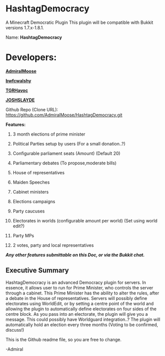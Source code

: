 HashtagDemocracy
================

A Minecraft Democratic Plugin
This plugin will be compatible with Bukkit versions 1.7.x-1.8.1.

Name: **HashtagDemocracy**

**Developers:**
=======

**[AdmiralMoose](http://github.com/AdmiralMoose "AdmiralMoose")**

**[bwfcwalshy](http://github.com/bwfcwalshy "bwfcwalshy")**

**[TGRHavoc](http://github.com/TGRHavoc "TGRHavoc")**

**[JOSHSLAYDE](http://github.com/JOSHSLAYDE "JOSHSLAYDE")**

Github Repo (Clone URL): https://github.com/AdmiralMoose/HashtagDemocracy.git 

**Features:**

1. 3 month elections of prime minister

2. Political Parties setup by users (For a small donation..?)
 
3. Configurable parliament seats (Amount) (Default 20)
 
4. Parliamentary debates  (To propose,moderate bills)
 
5. House of representatives
 
6. Maiden Speeches
 
7. Cabinet ministers
 
8. Elections campaigns

9. Party caucuses

10. Electorates in worlds (configurable amount per world) (Set using world edit?)

11. Party MPs

12. 2 votes, party and local representatives

**_Any other features submittable on this Doc, or via the Bukkit chat._**

Executive Summary
------

HashtagDemocracy is an advanced Democracy plugin for servers. In essence, it allows user to run for Prime Minister, who controls the server through a cabinet. This Prime Minister has the ability to alter the rules, after a debate in the House of representatives. Servers will possibly define electorates using WorldEdit, or by setting a centre point of the world and allowing the plugin to automatically define electorates on four sides of the centre block. As you pass into an electorate, the plugin will give you a message. This could possibly have Worldguard integration..? The plugin will automatically hold an election every three months (Voting to be confirmed, discuss!)

This is the Github readme file, so you are free to change.

-Admiral
